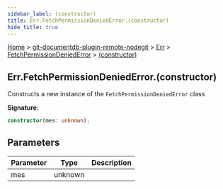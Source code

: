 ```yaml
---
sidebar_label: (constructor)
title: Err.FetchPermissionDeniedError.(constructor)
hide_title: true
---
```


[Home](./index.md) &gt; [git-documentdb-plugin-remote-nodegit](./git-documentdb-plugin-remote-nodegit.md) &gt; [Err](./git-documentdb-plugin-remote-nodegit.err.md) &gt; [FetchPermissionDeniedError](./git-documentdb-plugin-remote-nodegit.err.fetchpermissiondeniederror.md) &gt; [(constructor)](./git-documentdb-plugin-remote-nodegit.err.fetchpermissiondeniederror._constructor_.md)

## Err.FetchPermissionDeniedError.(constructor)

Constructs a new instance of the `FetchPermissionDeniedError` class

<b>Signature:</b>

```typescript
constructor(mes: unknown);
```

## Parameters

|  Parameter | Type | Description |
|  --- | --- | --- |
|  mes | unknown |  |

